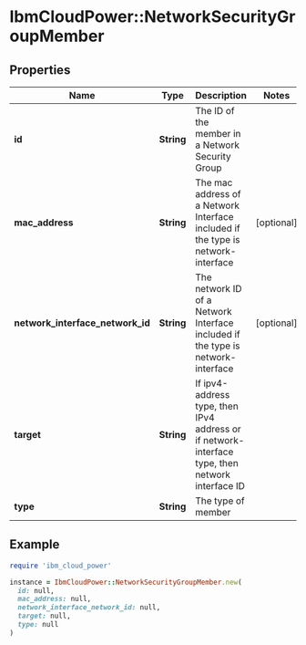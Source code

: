 # IbmCloudPower::NetworkSecurityGroupMember

## Properties

| Name | Type | Description | Notes |
| ---- | ---- | ----------- | ----- |
| **id** | **String** | The ID of the member in a Network Security Group |  |
| **mac_address** | **String** | The mac address of a Network Interface included if the type is network-interface | [optional] |
| **network_interface_network_id** | **String** | The network ID of a Network Interface included if the type is network-interface | [optional] |
| **target** | **String** | If ipv4-address type, then IPv4 address or if network-interface type, then network interface ID |  |
| **type** | **String** | The type of member |  |

## Example

```ruby
require 'ibm_cloud_power'

instance = IbmCloudPower::NetworkSecurityGroupMember.new(
  id: null,
  mac_address: null,
  network_interface_network_id: null,
  target: null,
  type: null
)
```

